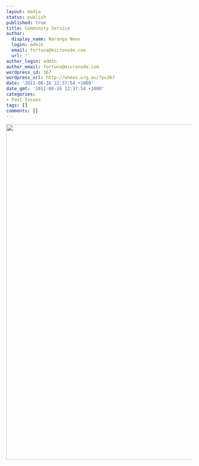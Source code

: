 ```yaml
---
layout: media
status: publish
published: true
title: Community Service
author:
  display_name: Waranga News
  login: admin
  email: fortuna@micronode.com
  url: ''
author_login: admin
author_email: fortuna@micronode.com
wordpress_id: 367
wordpress_url: http://wnews.org.au/?p=367
date: '2011-06-16 22:37:54 +1000'
date_gmt: '2011-06-16 12:37:54 +1000'
categories:
- Past Issues
tags: []
comments: []
---
```


<a href="http://wnews.org.au/wp-content/uploads/2011/06/frontpage-20110616.pdf"><img class="alignnone size-full wp-image-364" title="Front Page - 16 June 2011" src="http://wnews.org.au/wp-content/uploads/2011/06/frontpage-20110616.png" alt="" width="624" height="907" /></a>
